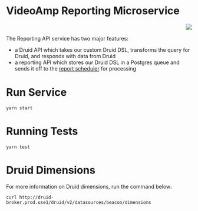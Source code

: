 VideoAmp Reporting Microservice
===============================

<img src="http://www.steveheimoff.com/wp-content/uploads/2010/01/carygrant-300x225.jpg" style="float: right; padding-left: 20px; padding-bottom: 20px;"/><br/>

The Reporting API service has two major features:
- a Druid API which takes our custom Druid DSL, transforms the query for Druid, and responds with data from Druid
- a reporting API which stores our Druid DSL in a Postgres queue and sends it off to the [report scheduler](https://github.com/VideoAmp/data-marts/tree/master/core/src/main/scala/com/videoamp/reports/scheduler) for processing

# Run Service
```
yarn start
```

# Running Tests
```
yarn test
```

# Druid Dimensions
For more information on Druid dimensions, run the command below:
```
curl http://druid-broker.prod.use1/druid/v2/datasources/beacon/dimensions
```
